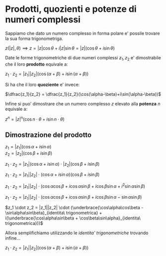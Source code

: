 # Prodotti, quozienti e potenze di numeri complessi  

Sappiamo che dato un numero complesso in forma polare e' possile trovare la sua forma trigonometriga.  

$z(|z|, \theta) \implies z = |z|\cos\theta + i|z|\sin\theta= |z|(\cos\theta + i\sin\theta)$  

Date le forme trigonometriche di due numeri complessi $z_1, z_2$ e' dimostrabile che il loro **prodotto** equivale a:  

$z_1 \cdot z_2 = |z_1||z_2|(\cos(\alpha+\beta)+i\sin(\alpha+\beta))$  

Si ha che il loro **quoziente** e' invece:  

$\dfrac{z_1}{z_2} = \dfrac{z_1}{z_2}(\cos(\alpha-\beta)+i\sin(\alpha-\beta))$  

Infine si puo' dimostrare che un numero complesso $z$ elevato alla **potenza** $n$ equivale a:  

$z^n = |z|^n(\cos n \cdot\theta + i\sin n \cdot \theta)$  


## Dimostrazione del prodotto  

$z_1 = |z_1|(\cos\alpha+i\sin\alpha)$  
$z_2 = |z_2|(\cos\beta+i\sin\beta)$  

$z_1 \cdot z_2 = |z_1|(\cos\alpha+i\sin\alpha) \cdot |z_2|(\cos\beta+i\sin\beta)$  

$z_1 \cdot z_2 = |z_1||z_2| \cdot (\cos\alpha+i\sin\alpha)(\cos\beta+i\sin\beta)$  

$z_1 \cdot z_2 = |z_1||z_2| \cdot (\cos\alpha\cos\beta + i\cos\alpha\sin\beta + i\cos\beta\sin\alpha +i^2\sin\alpha\sin\beta)$  

$z_1 \cdot z_2 = |z_1||z_2| \cdot (\cos\alpha\cos\beta + i\cos\alpha\sin\beta + i\cos\beta\sin\alpha -\sin\alpha\sin\beta)$  

$z_1 \cdot z_2 = |z_1||z_2| \cdot (\underbrace{\cos\alpha\cos\beta -\sin\alpha\sin\beta}_{identita\ trigonometrica} + i(\underbrace{\cos\alpha\sin\beta + \cos\beta\sin\alpha}_{identita\ trigonometrica}))$  

Allora semplifichiamo utilizzando le *identita' trigonometriche* trovando infine...  

$z_1 \cdot z_2 = |z_1||z_2|(\cos(\alpha+\beta)+i\sin(\alpha+\beta))$  
